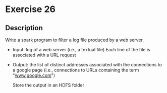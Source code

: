 # Exercise 26

## Description

Write a spark program to filter a log file produced by a web server.

 - Input: log of a web server (i.e., a textual file)
   Each line of the file is associated with a URL request
 - Output: the list of distinct addresses associated with the connections
   to a google page (i.e., connections to URLs containing the term
   "www.google.com")

   Store the output in an HDFS folder


